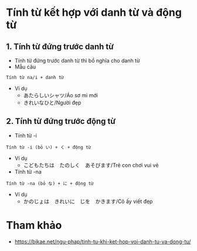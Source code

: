 # Tính từ kết hợp với danh từ và động từ

## 1. Tính từ đứng trước danh từ
* Tính từ đứng trước danh từ thì bổ nghĩa cho danh từ
* Mẫu câu
```
Tính từ na/i + danh từ
```
* Ví dụ
    * あたらしいシャツ/Áo sơ mi mới
    * きれいなひと/Người đẹp

## 2. Tính từ đứng trước động từ
* Tính từ -i
```
Tính từ -i (bỏ い) + く + động từ
```
* Ví dụ
    * こどもたちは　たのしく　あそびます/Trẻ con chơi vui vẻ
* Tính từ -na
```
Tính từ -na (bỏ な) + に + động từ
```
* Ví dụ
    * かのじょは　きれいに　じを　かきます/Cô ấy viết đẹp

# Tham khảo
* https://bikae.net/ngu-phap/tinh-tu-khi-ket-hop-voi-danh-tu-va-dong-tu/